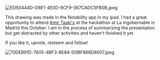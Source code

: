 ![ED50444D-D8E1-4E0D-8CF9-367CADC5FB0B.jpeg](https://steemitimages.com/DQmctj2LpoWfRYSfLPUwoyDDmHthWyyYFwMw6Y9TmKpaTQs/ED50444D-D8E1-4E0D-8CF9-367CADC5FB0B.jpeg)

This drawing was made in the Notability app in my ipad. I had a great opportunity to attend [Amir Taaki's]( https://en.m.wikipedia.org/wiki/Amir_Taaki) at the hackathon at La Ingobernable in Madrid this October. I am in the process of summarizing the presentation but get distracted by other activities and haven't finished it yet. 

If you like it, upvote, resteem and follow! 

![70DEB91D-7605-4BF3-8E84-D0BF866D8007.jpeg](https://steemitimages.com/DQmVcTQCVHNJ7F3Vseia6JYmfy6iWQ9yRZfoiDN1dnTZM2w/70DEB91D-7605-4BF3-8E84-D0BF866D8007.jpeg)
